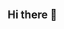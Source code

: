 ## Hi there 👋

<!--
**michaeldavis246611119/michaeldavis246611119** is a ✨ _special_ ✨ repository because its `README.md` (this file) appears on your GitHub profile.

Here are some ideas to get you started:

- 🔭 I’m currently working on building security for my family
- 🌱 I’m currently learning ai intelligence 
- 👯 I’m looking to collaborate on anything 
- 🤔 I’m looking for help with easy to remember pathways
- 💬 Ask me about ...
- 📫 How to reach me: email 
- 😄 Pronouns: Him
- ⚡ Fun fact: still have a baby tooth

